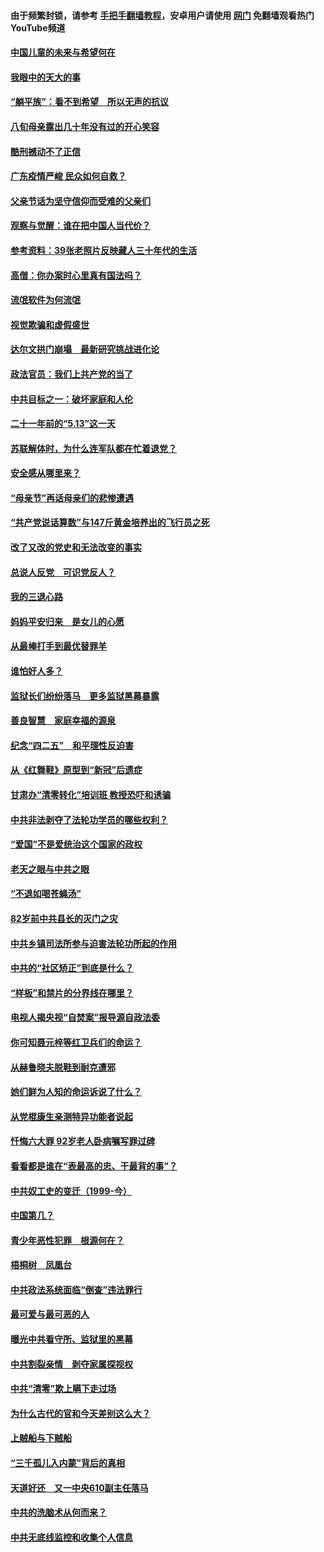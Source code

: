 #### 由于频繁封锁，请参考 [手把手翻墙教程](https://github.com/gfw-breaker/guides/wiki/)，安卓用户请使用 [网门](https://github.com/gfw-breaker/nogfw/blob/master/dl.md?t=07071900) 免翻墙观看热门YouTube频道 

#### [中国儿童的未来与希望何在](../pages/19/427680.md?t=07071900) 

#### [我眼中的天大的事](../pages/19/427619.md?t=07071900) 

#### [“躺平族”：看不到希望　所以无声的抗议](../pages/19/427464.md?t=07071900) 

#### [八旬母亲露出几十年没有过的开心笑容](../pages/19/427429.md?t=07071900) 

#### [酷刑撼动不了正信](../pages/19/427414.md?t=07071900) 

#### [广东疫情严峻 民众如何自救？](../pages/19/427311.md?t=07071900) 

#### [父亲节话为坚守信仰而受难的父亲们](../pages/19/427033.md?t=07071900) 

#### [观察与觉醒：谁在把中国人当代价？](../pages/19/426987.md?t=07071900) 

#### [参考资料：39张老照片反映藏人三十年代的生活](../pages/19/426471.md?t=07071900) 

#### [高僧：你办案时心里真有国法吗？](../pages/19/426530.md?t=07071900) 

#### [流氓软件为何流氓](../pages/19/426531.md?t=07071900) 

#### [视觉欺骗和虚假盛世](../pages/19/426443.md?t=07071900) 

#### [达尔文拱门崩塌　最新研究挑战进化论](../pages/19/426009.md?t=07071900) 

#### [政法官员：我们上共产党的当了](../pages/19/425351.md?t=07071900) 

#### [中共目标之一：破坏家庭和人伦](../pages/19/424454.md?t=07071900) 

#### [二十一年前的“5.13”这一天](../pages/19/424814.md?t=07071900) 

#### [苏联解体时，为什么连军队都在忙着退党？](../pages/19/424335.md?t=07071900) 

#### [安全感从哪里来？](../pages/19/424336.md?t=07071900) 

#### [“母亲节”再话母亲们的悲惨遭遇](../pages/19/424234.md?t=07071900) 

#### [“共产党说话算数”与147斤黄金培养出的飞行员之死](../pages/19/424115.md?t=07071900) 

#### [改了又改的党史和无法改变的事实](../pages/19/424037.md?t=07071900) 

#### [总说人反党　可识党反人？](../pages/19/423820.md?t=07071900) 

#### [我的三退心路](../pages/19/423876.md?t=07071900) 

#### [妈妈平安归来　是女儿的心愿](../pages/19/423947.md?t=07071900) 

#### [从最棒打手到最优替罪羊](../pages/19/423819.md?t=07071900) 

#### [谁怕好人多？](../pages/19/423774.md?t=07071900) 

#### [监狱长们纷纷落马　更多监狱黑幕暴露](../pages/19/423787.md?t=07071900) 

#### [善良智慧　家庭幸福的源泉](../pages/19/423632.md?t=07071900) 

#### [纪念“四二五”　和平理性反迫害](../pages/19/423660.md?t=07071900) 

#### [从《红舞鞋》原型到“新冠”后遗症](../pages/19/423509.md?t=07071900) 

#### [甘肃办“清零转化”培训班 教授恐吓和诱骗](../pages/19/423498.md?t=07071900) 

#### [中共非法剥夺了法轮功学员的哪些权利？](../pages/19/423392.md?t=07071900) 

#### [“爱国”不是爱统治这个国家的政权](../pages/19/423029.md?t=07071900) 

#### [老天之眼与中共之眼](../pages/19/423378.md?t=07071900) 

#### [“不退如喝苍蝇汤”](../pages/19/423287.md?t=07071900) 

#### [82岁前中共县长的灭门之灾](../pages/19/423055.md?t=07071900) 

#### [中共乡镇司法所参与迫害法轮功所起的作用](../pages/19/423064.md?t=07071900) 

#### [中共的“社区矫正”到底是什么？](../pages/19/422870.md?t=07071900) 

#### [“样板”和禁片的分界线在哪里？](../pages/19/422704.md?t=07071900) 

#### [电视人揭央视“自焚案”报导源自政法委](../pages/19/422770.md?t=07071900) 

#### [你可知聂元梓等红卫兵们的命运？](../pages/19/422848.md?t=07071900) 

#### [从赫鲁晓夫脱鞋到耐克遭邪](../pages/19/422826.md?t=07071900) 

#### [她们鲜为人知的命运诉说了什么？](../pages/19/422754.md?t=07071900) 

#### [从党棍康生亲测特异功能者说起](../pages/19/422657.md?t=07071900) 

#### [忏悔六大罪 92岁老人卧病嘱写罪过碑](../pages/19/422750.md?t=07071900) 

#### [看看都是谁在“表最高的忠、干最背的事”？](../pages/19/422703.md?t=07071900) 

#### [中共奴工史的变迁（1999-今）](../pages/19/422656.md?t=07071900) 

#### [中国第几？](../pages/19/422496.md?t=07071900) 

#### [青少年恶性犯罪　根源何在？](../pages/19/422449.md?t=07071900) 

#### [梧桐树　凤凰台](../pages/19/422442.md?t=07071900) 

#### [中共政法系统面临“倒查”违法罪行](../pages/19/422497.md?t=07071900) 

#### [最可爱与最可恶的人](../pages/19/422448.md?t=07071900) 

#### [曝光中共看守所、监狱里的黑幕](../pages/19/422390.md?t=07071900) 

#### [中共割裂亲情　剥夺家属探视权](../pages/19/422364.md?t=07071900) 

#### [中共“清零”欺上瞒下走过场](../pages/19/422306.md?t=07071900) 

#### [为什么古代的官和今天差别这么大？](../pages/19/422228.md?t=07071900) 

#### [上贼船与下贼船](../pages/19/422276.md?t=07071900) 

#### [“三千孤儿入内蒙”背后的真相](../pages/19/422229.md?t=07071900) 

#### [天道好还　又一中央610副主任落马](../pages/19/422155.md?t=07071900) 

#### [中共的洗脑术从何而来？](../pages/19/422154.md?t=07071900) 

#### [中共无底线监控和收集个人信息](../pages/19/422039.md?t=07071900) 

